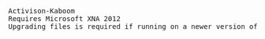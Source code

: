 <pre>
Activison-Kaboom
Requires Microsoft XNA 2012
Upgrading files is required if running on a newer version of Visual Studios (2015)
</pre>
